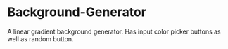 # Background-Generator
A linear gradient background generator. Has input color picker buttons as well as random button.
